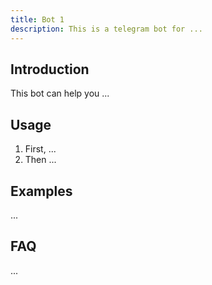 ```yaml
---
title: Bot 1 
description: This is a telegram bot for ...
---
```


## Introduction

This bot can help you ...

## Usage

1. First, ...
2. Then ...  

## Examples 

...

## FAQ

... 